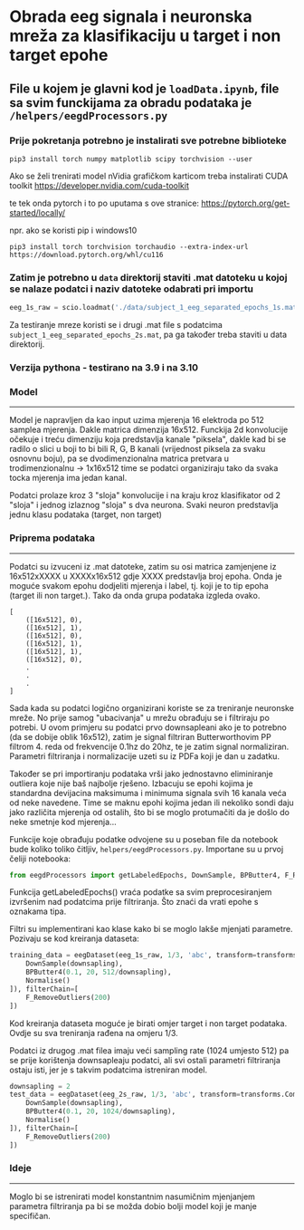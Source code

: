 # Obrada eeg signala i neuronska mreža za klasifikaciju u target i non target epohe

## File u kojem je glavni kod je `loadData.ipynb`, file sa svim funckijama za obradu podataka je `/helpers/eegdProcessors.py`

### Prije pokretanja potrebno je instalirati sve potrebne biblioteke
```shell
pip3 install torch numpy matplotlib scipy torchvision --user
```
Ako se želi trenirati model nVidia grafičkom karticom treba instalirati CUDA toolkit
https://developer.nvidia.com/cuda-toolkit

te tek onda pytorch i to po uputama s ove stranice:
https://pytorch.org/get-started/locally/

npr. ako se koristi pip i windows10
```shell
pip3 install torch torchvision torchaudio --extra-index-url https://download.pytorch.org/whl/cu116
```

### Zatim je potrebno u `data` direktorij staviti .mat datoteku u kojoj se nalaze podatci i naziv datoteke odabrati pri importu
```python
eeg_1s_raw = scio.loadmat('./data/subject_1_eeg_separated_epochs_1s.mat')
```
Za testiranje mreze koristi se i drugi .mat file s podatcima `subject_1_eeg_separated_epochs_2s.mat`, pa ga također treba staviti u data direktorij.

### Verzija pythona - testirano na 3.9 i na 3.10

### Model
---

Model je napravljen da kao input uzima mjerenja 16 elektroda po 512 samplea mjerenja. Dakle matrica dimenzija 16x512. Funckija 2d konvolucije očekuje i treću dimenziju koja predstavlja kanale "piksela", dakle kad bi se radilo o slici u boji to bi bili R, G, B kanali (vrijednost piksela za svaku osnovnu boju), pa se dvodimenzionalna matrica pretvara u trodimenzionalnu -> 1x16x512 time se podatci organiziraju tako da svaka tocka mjerenja ima jedan kanal.

Podatci prolaze kroz 3 "sloja" konvolucije i na kraju kroz klasifikator od 2 "sloja" i jednog izlaznog "sloja" s dva neurona. Svaki neuron predstavlja jednu klasu podataka (target, non target)


### Priprema podataka
---

Podatci su izvuceni iz .mat datoteke, zatim su osi matrica zamjenjene iz 16x512xXXXX u XXXXx16x512 gdje XXXX predstavlja broj epoha. Onda je moguće svakom epohu dodjeliti mjerenja i label, tj. koji je to tip epoha (target ili non target.). Tako da onda grupa podataka izgleda ovako.

```
[
	([16x512], 0),
	([16x512], 1),
	([16x512], 0),
	([16x512], 1),
	([16x512], 1),
	([16x512], 0),
	.
	.
	.
]
```

Sada kada su podatci logično organizirani koriste se za treniranje neuronske mreže. No prije samog "ubacivanja" u mrežu obrađuju se i filtriraju po potrebi.
U ovom primjeru su podatci prvo downsapleani ako je to potrebno (da se dobije oblik 16x512), zatim je signal filtriran Butterworthovim PP filtrom 4. reda od frekvencije 0.1hz do 20hz, te je zatim signal normaliziran. Parametri filtriranja i normalizacije uzeti su iz PDFa koji je dan u zadatku.

Također se pri importiranju podataka vrši jako jednostavno eliminiranje outliera koje nije baš najbolje rješeno. Izbacuju se epohi kojima je standardna devijacina maksimuma i minimuma signala svih 16 kanala veća od neke navedene. Time se maknu epohi kojima jedan ili nekoliko sondi daju jako različita mjerenja od ostalih, što bi se moglo protumačiti da je došlo do neke smetnje kod mjerenja...

Funkcije koje obrađuju podatke odvojene su u poseban file da notebook bude koliko toliko čitljiv, `helpers/eegdProcessors.py`. Importane su u prvoj čeliji notebooka:
```python
from eegdProcessors import getLabeledEpochs, DownSample, BPButter4, F_RemoveOutliers, Normalise
```

Funkcija getLabeledEpochs() vraća podatke sa svim preprocesiranjem izvršenim nad podatcima prije filtriranja. Što znaći da vrati epohe s oznakama tipa.

Filtri su implementirani kao klase kako bi se moglo lakše mjenjati parametre. Pozivaju se kod kreiranja dataseta:
```python
training_data = eegDataset(eeg_1s_raw, 1/3, 'abc', transform=transforms.Compose([
	DownSample(downsapling),
	BPButter4(0.1, 20, 512/downsapling),
	Normalise()
]), filterChain=[
	F_RemoveOutliers(200)
])
```
Kod kreiranja dataseta moguće je birati omjer target i non target podataka. Ovdje su sva treniranja rađena na omjeru 1/3.


Podatci iz drugog .mat filea imaju veći sampling rate (1024 umjesto 512) pa se prije korištenja downsapleaju podatci, ali svi ostali parametri filtriranja ostaju isti, jer je s takvim podatcima istreniran model.

```python
downsapling = 2
test_data = eegDataset(eeg_2s_raw, 1/3, 'abc', transform=transforms.Compose([
    DownSample(downsapling),
    BPButter4(0.1, 20, 1024/downsapling),
    Normalise()
]), filterChain=[
    F_RemoveOutliers(200)
])
```

### Ideje
---

Moglo bi se istrenirati model konstantnim nasumičnim mjenjanjem parametra filtriranja pa bi se možda dobio bolji model koji je manje specifičan.